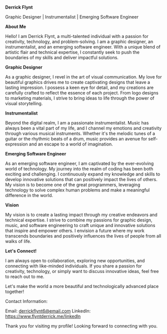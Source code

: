 **Derrick Flynt**

Graphic Designer | Instrumentalist | Emerging Software Engineer


**About Me**


Hello! I am Derrick Flynt, a multi-talented individual with a passion for creativity, technology, and problem-solving. I am a graphic designer, an instrumentalist, and an emerging software engineer. With a unique blend of artistic flair and technical expertise, I constantly seek to push the boundaries of my skills and deliver impactful solutions.

**Graphic Designer**

As a graphic designer, I revel in the art of visual communication. My love for beautiful graphics drives me to create captivating designs that leave a lasting impression. I possess a keen eye for detail, and my creations are carefully crafted to reflect the essence of each project. From logo designs to marketing materials, I strive to bring ideas to life through the power of visual storytelling.

**Instrumentalist**

Beyond the digital realm, I am a passionate instrumentalist. Music has always been a vital part of my life, and I channel my emotions and creativity through various musical instruments. Whether it's the melodic tunes of a guitar or the rhythmic beats of a drum, music provides an avenue for self-expression and an escape to a world of imagination.

**Emerging Software Engineer**

As an emerging software engineer, I am captivated by the ever-evolving world of technology. My journey into the realm of coding has been both exciting and challenging. I continuously expand my knowledge and skills to develop innovative solutions that can positively impact the lives of others. My vision is to become one of the great programmers, leveraging technology to solve complex human problems and make a meaningful difference in the world.

**Vision**

My vision is to create a lasting impact through my creative endeavors and technical expertise. I strive to combine my passions for graphic design, music, and software engineering to craft unique and innovative solutions that inspire and empower others. I envision a future where my work transcends boundaries and positively influences the lives of people from all walks of life.

**Let's Connect!**

I am always open to collaboration, exploring new opportunities, and connecting with like-minded individuals. If you share a passion for creativity, technology, or simply want to discuss innovative ideas, feel free to reach out to me.

Let's make the world a more beautiful and technologically advanced place together!

Contact Information:

Email: derrickflynt6@email.com
LinkedIn: https://www.flyntderrick.me/linkedln

Thank you for visiting my profile! Looking forward to connecting with you.

